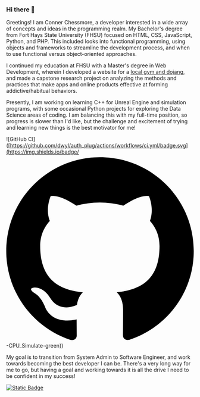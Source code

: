 ### Hi there 👋

<!--
**CChessmore/CChessmore** is a ✨ _special_ ✨ repository because its `README.md` (this file) appears on your GitHub profile.

Here are some ideas to get you started:

- 🔭 I’m currently working on ...
- 🌱 I’m currently learning ...
- 👯 I’m looking to collaborate on ...
- 🤔 I’m looking for help with ...
- 💬 Ask me about ...
- 📫 How to reach me: ...
- 😄 Pronouns: ...
- ⚡ Fun fact: ...
-->
Greetings! I am Conner Chessmore, a developer interested in a wide array of concepts and ideas in the programming realm.
My Bachelor's degree from Fort Hays State University (FHSU) focused on HTML, CSS, JavaScript, Python, and PHP. This included looks into functional programming, using objects and frameworks to streamline the development process, and when to use functional versus object-oriented approaches.

I continued my education at FHSU with a Master's degree in Web Development, wherein I developed a website for a <a href="http://sunyisgym.com">local gym and dojang</a>, and made a capstone research project on analyzing the methods and practices that make apps and online products effective at forming addictive/habitual behaviors.

Presently, I am working on learning C++ for Unreal Engine and simulation programs, with some occasional Python projects for exploring the Data Science areas of coding. I am balancing this with my full-time position, so 
progress is slower than I'd like, but the challenge and excitement of trying and learning new things is the best motivator for me!

![GitHub CI]([https://github.com/dwyl/auth_plug/actions/workflows/ci.yml/badge.svg](https://img.shields.io/badge/<svg role="img" viewBox="0 0 24 24" xmlns="http://www.w3.org/2000/svg"><title>GitHub</title><path d="M12 .297c-6.63 0-12 5.373-12 12 0 5.303 3.438 9.8 8.205 11.385.6.113.82-.258.82-.577 0-.285-.01-1.04-.015-2.04-3.338.724-4.042-1.61-4.042-1.61C4.422 18.07 3.633 17.7 3.633 17.7c-1.087-.744.084-.729.084-.729 1.205.084 1.838 1.236 1.838 1.236 1.07 1.835 2.809 1.305 3.495.998.108-.776.417-1.305.76-1.605-2.665-.3-5.466-1.332-5.466-5.93 0-1.31.465-2.38 1.235-3.22-.135-.303-.54-1.523.105-3.176 0 0 1.005-.322 3.3 1.23.96-.267 1.98-.399 3-.405 1.02.006 2.04.138 3 .405 2.28-1.552 3.285-1.23 3.285-1.23.645 1.653.24 2.873.12 3.176.765.84 1.23 1.91 1.23 3.22 0 4.61-2.805 5.625-5.475 5.92.42.36.81 1.096.81 2.22 0 1.606-.015 2.896-.015 3.286 0 .315.21.69.825.57C20.565 22.092 24 17.592 24 12.297c0-6.627-5.373-12-12-12"/></svg>-CPU_Simulate-green))

My goal is to transition from System Admin to Software Engineer, and work towards becoming the best developer I can be. There's a very long way for me to go, but having a goal and working towards it is all the drive I need to be confident in my success!

<a href="https://linkedin.com/in/conner-chessmore">![Static Badge](https://img.shields.io/badge/LinkedIn-Conner%20Chessmore-blue)</a>


